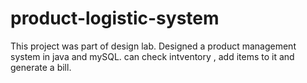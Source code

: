# product-logistic-system
This project was part of design lab.
Designed a product management system in java and mySQL.
can check intventory , add items to it and generate a bill.
